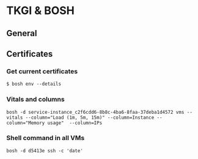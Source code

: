 # TKGI & BOSH

## General


## Certificates
### Get current certificates
```
$ bosh env --details
```

### Vitals and columns
```
bosh -d service-instance_c2f6cdd6-8b8c-4ba6-8faa-37deba1d4572 vms --vitals --column="Load (1m, 5m, 15m)" --column=Instance --column="Memory usage"  --column=IPs
```

### Shell command in all VMs
```
bosh -d d5413e ssh -c 'date'
```